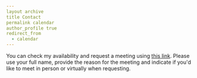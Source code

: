 ```yaml
---
layout archive
title Contact
permalink calendar
author_profile true
redirect_from
  - calendar
---
```


You can check my availability and request a meeting using [this link](https://outlook.office.com/bookwithme/user/ffbe152389844bbd98d54bdbd66231ab@rpi.edu/meetingtype/SVRwCe7HMUGxuT6WGxi68g2?anonymous&ep=mlink). Please use your full name, provide the reason for the meeting and indicate if you'd like to meet in person or virtually when requesting.
